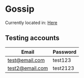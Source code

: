 # Gossip

Currently located in: [Here](com.example.gossip/index.md)

## Testing accounts
| Email | Password |
|-------|----------|
|test@email.com   | test123 |
| test2@email.com | test2123|